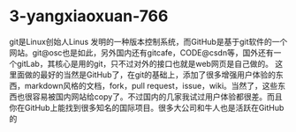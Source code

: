 # 3-yangxiaoxuan-766
git是Linux创始人Linus 发明的一种版本控制系统，而GitHub是基于git软件的一个网站。git@osc也是如此，另外国内还有gitcafe，CODE@csdn等，国外还有一个gitLab，其核心是用的git，只不过对外的接口也就是web网页是自己做的。
这里面做的最好的当然是GitHub了，在git的基础上，添加了很多增强用户体验的东西，markdown风格的文档，fork，pull request，issue，wiki。当然了，这些东西也很容易被国内网站给copy了。不过国内的几家我试过用户体验都很差。而且你在GitHub上能找到很多知名的国际项目。很多大公司和牛人也是活跃在GitHub的
